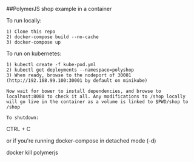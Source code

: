 ##PolymerJS shop example in a container

To run locally:
```
1) Clone this repo
2) docker-compose build --no-cache
3) docker-compose up
```

To run on kubernetes:
```
1) kubectl create -f kube-pod.yml
2) kubectl get deployments --namespace=polyshop
3) When ready, browse to the nodeport of 30001 (http://192.168.99.100:30001 by default on minikube)

Now wait for bower to install dependencies, and browse to localhost:8080 to check it all. Any modifications to /shop locally will go live in the container as a volume is linked to $PWD/shop to /shop

To shutdown:
```
CTRL + C

or if you're running docker-compose in detached mode (-d)

docker kill polymerjs
```
